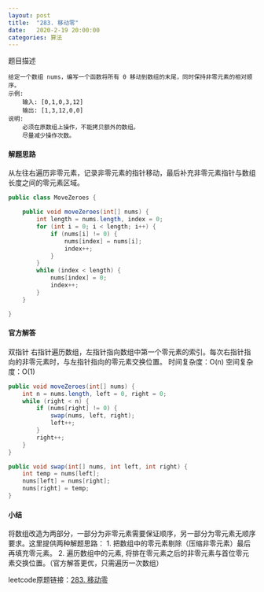 ```yaml
---
layout: post
title:  "283. 移动零"
date:   2020-2-19 20:00:00
categories: 算法
---
```

题目描述

    给定一个数组 nums，编写一个函数将所有 0 移动到数组的末尾，同时保持非零元素的相对顺序。
    示例:
        输入: [0,1,0,3,12]
        输出: [1,3,12,0,0]
    说明:
        必须在原数组上操作，不能拷贝额外的数组。
        尽量减少操作次数。

#### 解题思路
从左往右遍历非零元素，记录非零元素的指针移动，最后补充非零元素指针与数组长度之间的零元素区域。
```java
public class MoveZeroes {

    public void moveZeroes(int[] nums) {
        int length = nums.length, index = 0;
        for (int i = 0; i < length; i++) {
            if (nums[i] != 0) {
                nums[index] = nums[i];
                index++;
            }
        }
        while (index < length) {
            nums[index] = 0;
            index++;
        }
    }

}
```

#### 官方解答
双指针
右指针遍历数组，左指针指向数组中第一个零元素的索引。每次右指针指向的非零元素时，与左指针指向的零元素交换位置。
时间复杂度：O(n)
空间复杂度：O(1)
```java
public void moveZeroes(int[] nums) {
    int n = nums.length, left = 0, right = 0;
    while (right < n) {
        if (nums[right] != 0) {
            swap(nums, left, right);
            left++;
        }
        right++;
    }
}

public void swap(int[] nums, int left, int right) {
    int temp = nums[left];
    nums[left] = nums[right];
    nums[right] = temp;
}
```

#### 小结
将数组改造为两部分，一部分为非零元素需要保证顺序，另一部分为零元素无顺序要求。这里提供两种解题思路：
    1. 把数组中的零元素剔除（压缩非零元素）最后再填充零元素。
    2. 遍历数组中的元素, 将排在零元素之后的非零元素与首位零元素交换位置。（官方解答更优，只需遍历一次数组）


leetcode原题链接：[283. 移动零](https://leetcode.com/problems/move-zeroes/)
